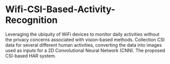 # Wifi-CSI-Based-Activity-Recognition
Leveraging the ubiquity of WiFi devices to monitor daily activities without the privacy concerns associated with vision-based methods. Collection CSI data for several different human activities, converting the data into images used as inputs for a 2D Convolutional Neural Network (CNN). The proposed CSI-based HAR system.
